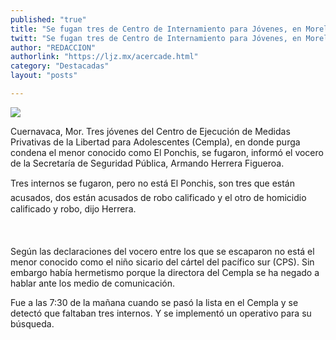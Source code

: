 ```yaml
---
published: "true"
title: "Se fugan tres de Centro de Internamiento para Jóvenes, en Morelos"
twitt: "Se fugan tres de Centro de Internamiento para Jóvenes, en Morelos"
author: "REDACCION"
authorlink: "https://ljz.mx/acercade.html"
category: "Destacadas"
layout: "posts"

---
```

![](http://i.imgur.com/6YbflNcm.jpg)


  Cuernavaca, Mor. Tres jóvenes del Centro de Ejecución de Medidas Privativas de la Libertad para Adolescentes (Cempla), en donde purga condena el menor conocido como El Ponchis, se fugaron, informó el vocero de la Secretaría de Seguridad Pública, Armando Herrera Figueroa.



  Tres internos se fugaron, pero no está El Ponchis, son tres que están acusados, dos están acusados de robo calificado y el otro de homicidio calificado y robo, dijo Herrera.


 


  Según las declaraciones del vocero entre los que se escaparon no está el menor conocido como el niño sicario del cártel del pacífico sur (CPS). Sin embargo había hermetismo porque la directora del Cempla se ha negado a hablar ante los medio de comunicación.



  Fue a las 7:30 de la mañana cuando se pasó la lista en el Cempla y se detectó que faltaban tres internos. Y se implementó un operativo para su búsqueda.

